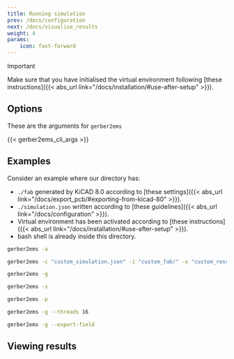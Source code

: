 ```yaml
---
title: Running simulation
prev: /docs/configuration
next: /docs/visualise_results
weight: 4
params:
    icon: fast-forward
---
```


> [!IMPORTANT]
> Make sure that you have initialised the virtual environment following [these instructions]({{< abs_url link="/docs/installation/#use-after-setup" >}}).

## Options
These are the arguments for ```gerber2ems```

{{< gerber2ems_cli_args >}}

## Examples
Consider an example where our directory has:
- ```./fab``` generated by KiCAD 8.0 according to [these settings]({{< abs_url link="/docs/export_pcb/#exporting-from-kicad-80" >}}).
- ```./simulation.json``` written according to [these guidelines]({{< abs_url link="/docs/configuration" >}}).
- Virtual environment has been activated according to [these instructions]({{< abs_url link="/docs/installation/#use-after-setup" >}}).
- bash shell is already inside this directory.

```bash {filename="Run simulation and output to default location"}
gerber2ems -a
```

```bash {filename="Run simulation and input/output from custom locations"}
gerber2ems -c "custom_simulation.json" -i "custom_fab/" -o "custom_results/" -a
```

```bash {filename="Run geometry pass only"}
gerber2ems -g
```

```bash {filename="Run simulation pass only"}
gerber2ems -s
```

```bash {filename="Run postprocessing pass only"}
gerber2ems -p
```

```bash {filename="Run simulation with custom number of threads"}
gerber2ems -g --threads 16
```

```bash {filename="Run simulation and export field data"}
gerber2ems -g --export-field
```

## Viewing results
